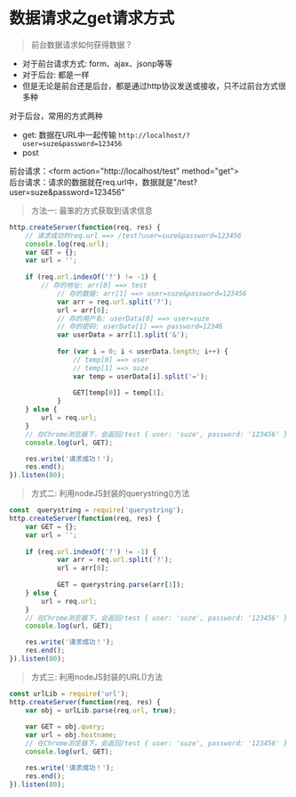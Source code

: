 # 数据请求之get请求方式

> 前台数据请求如何获得数据？
- 对于前台请求方式: form、ajax、jsonp等等
- 对于后台: 都是一样
- 但是无论是前台还是后台，都是通过http协议发送或接收，只不过前台方式很多种

对于后台，常用的方式两种
- get: 数据在URL中一起传输
```http://localhost/?user=suze&password=123456```
- post

前台请求：\<form action="http://localhost/test" method="get"><br>
后台请求：请求的数据就在req.url中，数据就是"/test?user=suze&password=123456"

> 方法一: 最笨的方式获取到请求信息
```javascript
http.createServer(function(req, res) {
    // 请求成功时req.url ==> /test?user=suze&password=123456
    console.log(req.url);
    var GET = {};
    var url = '';
    
    if (req.url.indexOf('?') != -1) {
        // 存的地址: arr[0] ==> test
            // 存的数据: arr[1] ==> user=suze&password=123456
            var arr = req.url.split('?');
            url = arr[0];
            // 存的用户名: userData[0] ==> user=suze
            // 存的密码: userData[1] ==> password=12346
            var userData = arr[1].split('&');
            
            for (var i = 0; i < userData.length; i++) {
                // temp[0] ==> user
                // temp[1] ==> suze
                var temp = userData[i].split('=');
                
                GET[temp[0]] = temp[1];
            }
    } else {
        url = req.url;
    }
    // 在Chrome浏览器下，会返回/test { user: 'suze', password: '123456' } 和 /favicon.ico {}
    console.log(url, GET);

    res.write('请求成功！');
    res.end();
}).listen(80);
```

> 方式二: 利用nodeJS封装的querystring()方法
```javascript
const  querystring = require('querystring');
http.createServer(function(req, res) {
    var GET = {};
    var url = '';
    
    if (req.url.indexOf('?') != -1) {
            var arr = req.url.split('?');
            url = arr[0];
            
            GET = querystring.parse(arr[1]); 
    } else {
        url = req.url;
    }
    // 在Chrome浏览器下，会返回/test { user: 'suze', password: '123456' } 和 /favicon.ico {}
    console.log(url, GET);

    res.write('请求成功！');
    res.end();
}).listen(80);
```

> 方式三: 利用nodeJS封装的URL()方法
```javascript
const urlLib = require('url');
http.createServer(function(req, res) {
    var obj = urlLib.parse(req.url, true);
    
    var GET = obj.query;
    var url = obj.hostname;
    // 在Chrome浏览器下，会返回/test { user: 'suze', password: '123456' } 和 /favicon.ico {}
    console.log(url, GET);

    res.write('请求成功！');
    res.end();
}).listen(80);
```
